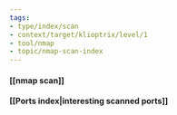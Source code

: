 ```yaml
---
tags:
- type/index/scan
- context/target/klioptrix/level/1
- tool/nmap
- topic/nmap-scan-index
---
```

#### [[nmap scan]]
#### [[Ports index|interesting scanned ports]]